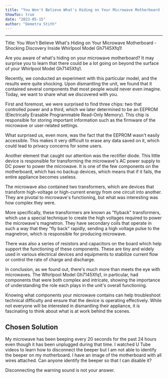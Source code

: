 ```yaml
---
title: "You Won't Believe What's Hiding on Your Microwave Motherboard - Shocking Discovery Inside Whirlpool Model Gh7145Xfq1!"
ShowToc: true 
date: "2023-05-15"
author: "Demetra Stith"
---
```

*****
Title: You Won't Believe What's Hiding on Your Microwave Motherboard - Shocking Discovery Inside Whirlpool Model Gh7145Xfq1!

Are you aware of what's hiding on your microwave motherboard? It may surprise you to learn that there could be a lot going on beyond the surface of your Whirlpool Model Gh7145Xfq1.

Recently, we conducted an experiment with this particular model, and the results were quite shocking. Upon dismantling the unit, we found that it contained several components that most people would never even imagine. Today, we want to share what we discovered with you.

First and foremost, we were surprised to find three chips: two that controlled power and a third, which we later determined to be an EEPROM (Electrically Erasable Programmable Read-Only Memory). This chip is responsible for storing important information such as the firmware of the microwave or user-related settings.

What surprised us, even more, was the fact that the EEPROM wasn't easily accessible. This makes it very difficult to erase any data saved on it, which could lead to privacy concerns for some users.

Another element that caught our attention was the rectifier diode. This little device is responsible for transforming the microwave's AC power supply to DC power to power the microwave. It is one of the few components on the motherboard, which has no backup devices, which means that if it fails, the entire appliance becomes useless.

The microwave also contained two transformers, which are devices that transform high-voltage or high-current energy from one circuit into another. They are pivotal to microwave's functioning, but what was interesting was how complex they were.

More specifically, these transformers are known as "flyback" transformers, which use a special technique to create the high voltages required to power the microwave's magnetron. They have secondary coils that operate in such a way that they "fly back" rapidly, sending a high voltage pulse to the magnetron, which is responsible for producing microwave.

There was also a series of resistors and capacitors on the board which help support the functioning of these components. These are tiny and widely used in various electrical devices and equipments to stabilize current flow or control the rate of charge and discharge.

In conclusion, as we found out, there's much more than meets the eye with microwaves. The Whirlpool Model Gh7145Xfq1, in particular, had components that were both complex and intricate, showing the importance of understanding the role each plays in the unit's overall functioning.

Knowing what components your microwave contains can help troubleshoot technical difficulty and ensure that the device is operating effectively. While not everyone will be interested in dismantling their appliance, it is fascinating to think about what is at work behind the scenes.


## Chosen Solution
 My microwave has been beeping every 20 seconds for the past 24 hours even though it has been unplugged during that time.  I watched U Tube videos to learn how to disconnect the beeper but I am not able to identify the beeper on my motherboard.  I have an image of the motherboard with all wires attached.  Can anyone identify the beeper so that I can disable it?

 Disconnecting the warning sound is not your answer.





